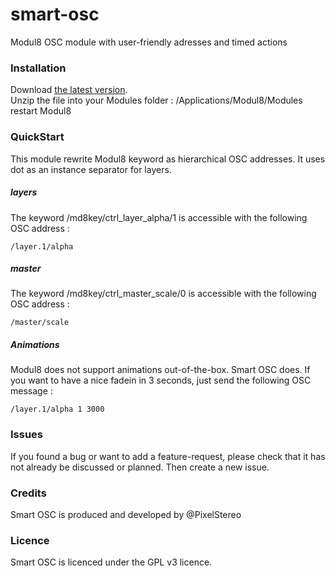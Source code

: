 # smart-osc
Modul8 OSC module with user-friendly adresses and timed actions

### Installation
Download [the latest version](https://github.com/PixelStereo/smart-osc/releases/latest).    
Unzip the file into your Modules folder : 
    /Applications/Modul8/Modules
restart Modul8
    
### QuickStart
This module rewrite Modul8 keyword as hierarchical OSC addresses. It uses dot as an instance separator for layers.

##### layers
The keyword /md8key/ctrl_layer_alpha/1 is accessible with the following OSC address :

    /layer.1/alpha

##### master
The keyword /md8key/ctrl_master_scale/0 is accessible with the following OSC address :

    /master/scale

##### Animations
Modul8 does not support animations out-of-the-box. Smart OSC does.
If you want to have a nice fadein in 3 seconds, just send the following OSC message :    

    /layer.1/alpha 1 3000

### Issues
If you found a bug or want to add a feature-request, please check that it has not already be discussed or planned. Then create a new issue.

### Credits
Smart OSC is produced and developed by @PixelStereo

### Licence
Smart OSC is licenced under the GPL v3 licence.
